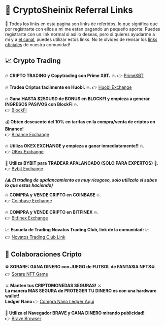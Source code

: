 # 🔗 CryptoSheinix Referral Links

👋 Todos los links en esta pagina son links de referidos, lo que significa que por registrarte con ellos a mi me estan pagando un pequeño aporte. Puedes registrarte con un link normal si asi lo deseas, pero si quieres ayudarme a mi y a [el canal](https://www.youtube.com/channel/UC423qnRwiJf4fLKAQ6Tlofg/), puedes utilizar estos links. No te olvides de revisar los [links oficiales](https://github.com/cryptosheinix/community-solidity) de nuestra comunidad!

## 📈 Crypto Trading

🔥 **CRIPTO TRADING y Copytrading con Prime XBT.**  🔥.
👉 [PrimeXBT](https://bit.ly/3BLmH0W) 

🔥 **Tradea Criptos facilmente en Huobi.**  🔥.
👉 [Huobi Exchange](https://www.huobi.com/en-us/topic/double-reward/?invite_code=9zdx3223) 

🔥 **Gana HASTA $250USD de BONUS en BLOCKFI y empieza a generar  INGRESOS PASIVOS con BlockFi** 🔥.  
👉   [BlockFi](https://blockfi.com/CryptoSheinix) 

💰 **Obten descuento del 10% en tarifas en la compra/venta de criptos en Binance!**   
👉   [Binance Exchange](https://www.binance.com/es/register?ref=Y3XE8EA3)

🔥  **Utiliza OKEX EXCHANGE y empieza a ganar inmediatamente!!** 🔥.  
👉 [OKex Exchange](https://www.okex.com/join/6169845) 

🚀  **Utiliza BYBIT para TRADEAR APALANCADO (SOLO PARA EXPERTOS)** 🚀.  
👉 [Bybit Exchange](https://partner.bybit.com/b/cryptosheinix) 

**_(⚠️ El trading de apalancamiento es muy riesgoso, solo utilizalo si sabes lo que estas haciendo)_**

🔥  **COMPRA y VENDE CRIPTO en COINBASE** 🔥.  
👉   [Coinbase Exchange](https://www.coinbase.com/join/nuvren_6) 

🔥  **COMPRA y VENDE CRIPTO en BITFINEX** 🔥.  
👉  [Bitfinex Exchange](https://www.bitfinex.com/?refcode=jelPBX15) 

📈  **Escuela de Trading Novatos Trading Club, link de la comunidad:**  📈.  
👉   [Novatos Trading Club Link](https://www.novatostradingclub.com/conviertete-en-un-trader-ganador-crypto-sheinix/)

## 🚀 Colaboraciones Cripto

⚽️  **SORARE: GANA DINERO con JUEGO de FUTBOL de FANTASIA NFTS**⚽.  
👉   [Sorare NFT Game](https://sorare.pxf.io/cryptosheinix)  

⚔️  **Manten tus CRIPTOMONEDAS SEGURAS!** ⚔️  
__La manera MAS SEGURA de PROTEGER TU DINERO es con una hardware wallet!__  
**Ledger Nano** 👉   [Compra Nano Ledger Aqui](https://shop.ledger.com/?r=6966625b72c9)

💸  **Utiliza el Navegador BRAVE y GANA DINERO mirando publicidad!**    
👉   [Brave Browser](https://brave.com/itf854)
